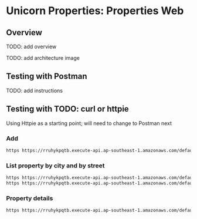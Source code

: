 # Unicorn Properties: Properties Web

## Overview

TODO: add overview

TODO: add architecture image

## Testing with Postman

TODO: add instructions

## Testing with TODO: curl or httpie

Using Httpie as a starting point; will need to change to Postman next

### Add

```bash
https https://rruhykpqtb.execute-api.ap-southeast-1.amazonaws.com/default/properties/add < postman/property01.json
```

### List property by city and by street

```bash
https https://rruhykpqtb.execute-api.ap-southeast-1.amazonaws.com/default/properties/list/usa/anytown
https https://rruhykpqtb.execute-api.ap-southeast-1.amazonaws.com/default/properties/list/usa/anytown/main-street
```

### Property details

```bash
https https://rruhykpqtb.execute-api.ap-southeast-1.amazonaws.com/default/properties/usa/anytown/main-street/123
```
